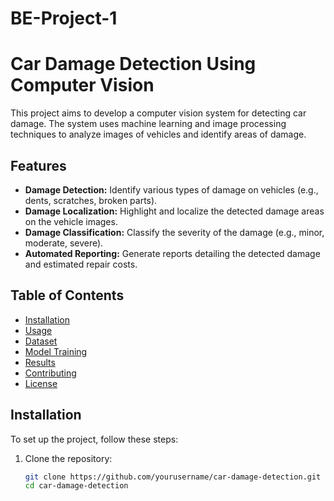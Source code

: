 # BE-Project-1
# Car Damage Detection Using Computer Vision

This project aims to develop a computer vision system for detecting car damage. The system uses machine learning and image processing techniques to analyze images of vehicles and identify areas of damage.

## Features

- **Damage Detection:** Identify various types of damage on vehicles (e.g., dents, scratches, broken parts).
- **Damage Localization:** Highlight and localize the detected damage areas on the vehicle images.
- **Damage Classification:** Classify the severity of the damage (e.g., minor, moderate, severe).
- **Automated Reporting:** Generate reports detailing the detected damage and estimated repair costs.

## Table of Contents

- [Installation](#installation)
- [Usage](#usage)
- [Dataset](#dataset)
- [Model Training](#model-training)
- [Results](#results)
- [Contributing](#contributing)
- [License](#license)

## Installation

To set up the project, follow these steps:

1. Clone the repository:
   ```bash
   git clone https://github.com/yourusername/car-damage-detection.git
   cd car-damage-detection
